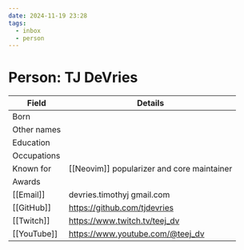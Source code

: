 ```yaml
---
date: 2024-11-19 23:28
tags:
  - inbox
  - person
---
```


# Person: TJ DeVries

| Field       | Details                                    |
| ----------- | ------------------------------------------ |
| Born        |                                            |
| Other names |                                            |
| Education   |                                            |
| Occupations |                                            |
| Known for   | [[Neovim]] popularizer and core maintainer |
| Awards      |                                            |
| [[Email]]   | devries.timothyj <at> gmail.com            |
| [[GitHub]]  | https://github.com/tjdevries               |
| [[Twitch]]  | https://www.twitch.tv/teej_dv              |
| [[YouTube]] | https://www.youtube.com/@teej_dv           |

